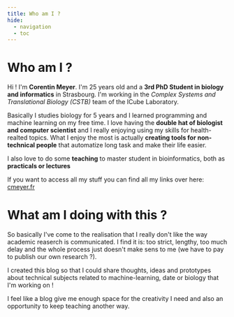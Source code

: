 ```yaml
---
title: Who am I ?
hide:
  - navigation
  - toc
---
```


# Who am I ?

Hi ! I'm **Corentin Meyer**. I'm 25 years old and a **3rd PhD Student in biology and informatics** in Strasbourg. I'm working in the _Complex Systems and Translational Biology (CSTB)_ team of the ICube Laboratory.

Basically I studies biology for 5 years and I learned programming and machine learning on my free time. I love having the **double hat of biologist and computer scientist** and I really enjoying using my skills for health-realted topics. What I enjoy the most is actually **creating tools for non-technical people** that automatize long task and make their life easier.

I also love to do some **teaching** to master student in bioinformatics, both as **practicals or lectures**

If you want to access all my stuff you can find all my links over here: [cmeyer.fr](https://cmeyer.fr/)

# What am I doing with this ?

So basically I've come to the realisation that I really don't like the way academic reaserch is communicated. I find it is: too strict, lengthy, too much delay and the whole process just doesn't make sens to me (we have to pay to publish our own research ?).

I created this blog so that I could share thoughts, ideas and prototypes about technical subjects related to machine-learning, date or biology that I'm working on !

I feel like a blog give me enough space for the creativity I need and also an opportunity to keep teaching another way.
